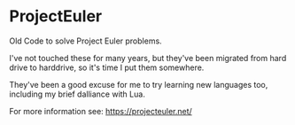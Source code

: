 # ProjectEuler
Old Code to solve Project Euler problems.

I've not touched these for many years, but they've been migrated from hard drive to harddrive, so it's time I put them somewhere.

They've been a good excuse for me to try learning new languages too, including my brief dalliance with Lua.

For more information see: https://projecteuler.net/
